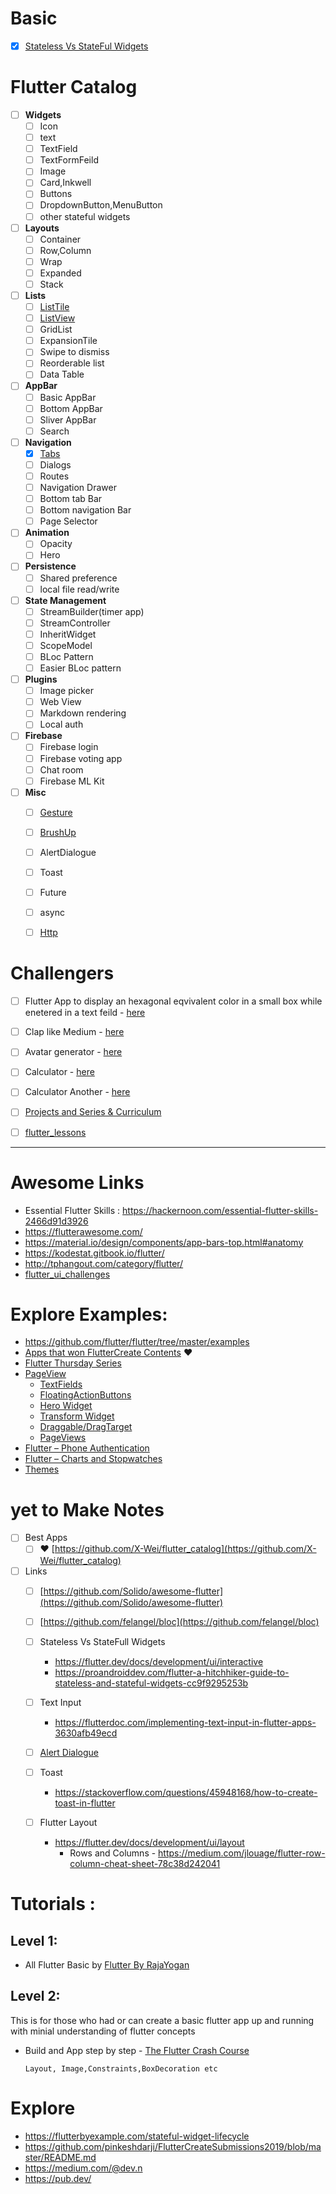 # Basic
- [x] [Stateless Vs StateFul Widgets](./AllReadMe/StatelessvsStateFulWidgets.md)

# Flutter Catalog
- [ ] **Widgets**
	- [ ] Icon
	- [ ] text
	- [ ] TextField
	- [ ] TextFormFeild
	- [ ] Image
	- [ ] Card,Inkwell
	- [ ] Buttons
	- [ ] DropdownButton,MenuButton
	- [ ] other stateful widgets

- [ ] **Layouts**
	- [ ] Container
	- [ ] Row,Column
	- [ ] Wrap
	- [ ] Expanded
	- [ ] Stack

- [ ] **Lists**
	- [ ] [ListTile](./AllReadMe/ListTile.md)
	- [ ] [ListView](./AllReadMe/ListView.md)
	- [ ] GridList
	- [ ] ExpansionTile
	- [ ] Swipe to dismiss
	- [ ] Reorderable list
	- [ ] Data Table

- [ ] **AppBar**
	- [ ] Basic AppBar
	- [ ] Bottom AppBar
	- [ ] Sliver AppBar
	- [ ] Search

- [ ] **Navigation**
	- [x] [Tabs](./AllReadMe/TabController.md#Tab)
	- [ ] Dialogs
	- [ ] Routes
	- [ ] Navigation Drawer
	- [ ] Bottom tab Bar
	- [ ] Bottom navigation Bar
	- [ ] Page Selector

- [ ] **Animation**
	- [ ] Opacity
	- [ ] Hero

- [ ] **Persistence**
	- [ ] Shared preference
	- [ ] local file read/write

- [ ] **State Management**
	- [ ] StreamBuilder(timer app)
	- [ ] StreamController
	- [ ] InheritWidget
	- [ ] ScopeModel
	- [ ] BLoc Pattern
	- [ ] Easier BLoc pattern

- [ ] **Plugins**
	- [ ] Image picker
	- [ ] Web View
	- [ ] Markdown rendering
	- [ ] Local auth

- [ ] **Firebase**
	- [ ] Firebase login
	- [ ] Firebase voting app
	- [ ] Chat room
	- [ ] Firebase ML Kit

- [ ] **Misc**
	- [ ] [Gesture](./AllReadMe/Gesture.md)
	- [ ] [BrushUp](./AllReadMe/BrushUp.md)
	- [ ] AlertDialogue
	- [ ] Toast
	- [ ] Future
	- [ ] async
	- [ ] [Http](./AllReadMe/Http.md)


# Challengers
- [ ] Flutter App to display an hexagonal eqvivalent color in a small box while enetered in a text feild - [here](https://flutterawesome.com/convert-hexadecimal-colors-to-rgb-colors-and-vise-versa/)

- [ ] Clap like Medium - [here](https://proandroiddev.com/flutter-animation-creating-mediums-clap-animation-in-flutter-3168f047421e)

- [ ] Avatar generator - [here](https://github.com/tomwyr/avataaar-image)

- [ ] Calculator - [here](https://flutterawesome.com/a-simple-calculator-app-made-to-show-capablities-of-flutter/)

- [ ] Calculator Another - [here](https://github.com/praharshbhatt/Flutter_Calculator)
- [ ] [Projects and Series & Curriculum](https://busy.org/@tensor/building-custom-scroll-physics-and-simulations-with-dart-s-flutter-framework)

- [ ]	[flutter_lessons ](https://github.com/lohanidamodar/flutter_lessons)
---


# Awesome Links

- Essential Flutter Skills : https://hackernoon.com/essential-flutter-skills-2466d91d3926
- https://flutterawesome.com/
- https://material.io/design/components/app-bars-top.html#anatomy
- https://kodestat.gitbook.io/flutter/
- http://tphangout.com/category/flutter/
- [flutter_ui_challenges](https://github.com/lohanidamodar/flutter_ui_challenges)


# Explore Examples:
- https://github.com/flutter/flutter/tree/master/examples
- [Apps that won FlutterCreate Contents](https://github.com/pinkeshdarji/FlutterCreateSubmissions2019/blob/master/README.md) :heart: 
- [Flutter Thursday Series](https://medium.com/@afegbua/flutter-thursday-series-9564d04e63a7)
- [PageView](https://medium.com/flutter-community/a-deep-dive-into-pageview-in-flutter-with-custom-transitions-581d9ea6dded)
	* [TextFields](https://medium.com/flutter-community/a-deep-dive-into-flutter-textfields-f0e676aaab7a)
	* [FloatingActionButtons](https://proandroiddev.com/a-deep-dive-into-floatingactionbutton-in-flutter-bf95bee11627)
	*  [Hero Widget](https://medium.com/flutter-community/a-deep-dive-into-hero-widgets-in-flutter-d34f441eb026)
	* [Transform Widget](https://medium.com/flutter-community/a-deep-dive-into-transform-widgets-in-flutter-4dc32cd575a9)
	* [Draggable/DragTarget](https://medium.com/flutter-community/a-deep-dive-into-draggable-and-dragtarget-in-flutter-487919f6f1e4)
	* [PageViews](https://medium.com/flutter-community/a-deep-dive-into-pageview-in-flutter-with-custom-transitions-581d9ea6dded)
- [Flutter – Phone Authentication](http://tphangout.com/flutter-phone-authentication/) 
- [Flutter – Charts and Stopwatches ](http://tphangout.com/flutter-charts-and-stopwatches/)
- [Themes](https://startflutter.com/)

# yet to Make Notes  

 - [ ] Best Apps
	 - [ ] :heart: [https://github.com/X-Wei/flutter_catalog](https://github.com/X-Wei/flutter_catalog)
- [ ]  Links
	- [ ] [https://github.com/Solido/awesome-flutter](https://github.com/Solido/awesome-flutter)
	- [ ] [https://github.com/felangel/bloc](https://github.com/felangel/bloc)
	- [ ] Stateless Vs StateFull Widgets
		- https://flutter.dev/docs/development/ui/interactive
	  - https://proandroiddev.com/flutter-a-hitchhiker-guide-to-stateless-and-stateful-widgets-cc9f9295253b
		
	- [ ] Text Input
		- https://flutterdoc.com/implementing-text-input-in-flutter-apps-3630afb49ecd
	- [ ] [Alert Dialogue](http://androidkt.com/flutter-alertdialog-example/)
	- [ ] Toast
		-	https://stackoverflow.com/questions/45948168/how-to-create-toast-in-flutter
	- [ ] Flutter Layout
		- https://flutter.dev/docs/development/ui/layout
			-	 Rows and Columns
				- https://medium.com/jlouage/flutter-row-column-cheat-sheet-78c38d242041

# Tutorials :
## Level 1: 
 - All Flutter Basic by [Flutter By RajaYogan](https://www.youtube.com/playlist?list=PLgGjX33Qsw-EMsLf8TmsYhKOCx2ALZiKi)

## Level 2: 
 This is for those who had or can create a basic flutter app up and running with minial understanding of flutter concepts
  - Build and App step by step - [The Flutter Crash Course](https://www.youtube.com/watch?v=bPXFqQG66iAlist=PL__UlMMmv_ryxZun7zAdI8KWufcYLXA-_)
		
	`Layout, Image,Constraints,BoxDecoration etc`



# Explore 

- https://flutterbyexample.com/stateful-widget-lifecycle
- https://github.com/pinkeshdarji/FlutterCreateSubmissions2019/blob/master/README.md
- https://medium.com/@dev.n
- https://pub.dev/
	
